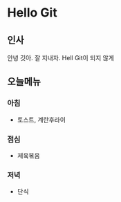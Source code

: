 # Hello Git

## 인사
안녕 깃아.
잘 지내자.
Hell Git이 되지 않게

## 오늘메뉴
### 아침
- 토스트, 계란후라이

### 점심
- 제육볶음

### 저녁
- 단식


